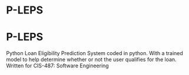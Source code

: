 # P-LEPS
 # P-LEPS
Python Loan Eligibility Prediction System coded in python. With a trained model to help determine whether or not the user qualifies for the loan.
Written for CIS-487: Software Engineering